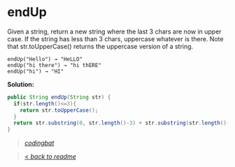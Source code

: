 # endUp

Given a string, return a new string where the last 3 chars are now in upper case. If the string has less than 3 chars, uppercase whatever is there. Note that str.toUpperCase() returns the uppercase version of a string.

```
endUp("Hello") → "HeLLO"
endUp("hi there") → "hi thERE"
endUp("hi") → "HI"
```

**Solution:**

```java
public String endUp(String str) {
  if(str.length()<=3){
    return str.toUpperCase();
  }
  return str.substring(0, str.length()-3) + str.substring(str.length()-3).toUpperCase();
}
```

> _[codingbat](http://codingbat.com/prob/p125268)_

> [< _back to readme_](FINDREPLACEREADME)